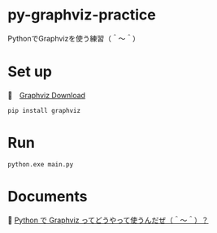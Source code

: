 # py-graphviz-practice

PythonでGraphvizを使う練習（＾～＾）

# Set up

📖　[Graphviz Download](https://graphviz.org/download/)  

```shell
pip install graphviz
```

# Run

```shell
python.exe main.py
```

# Documents

📖 [Python で Graphviz ってどうやって使うんだぜ（＾～＾）？](https://crieit.net/drafts/61b4b8f7c9523)  

